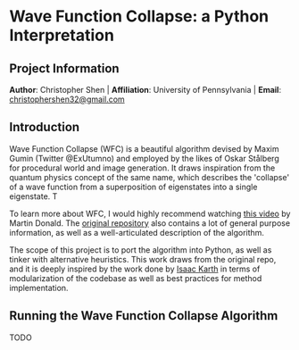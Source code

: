 # Wave Function Collapse: a Python Interpretation 
## Project Information
**Author**: Christopher Shen | **Affiliation**: University of Pennsylvania | **Email**: christophershen32@gmail.com

## Introduction
Wave Function Collapse (WFC) is a beautiful algorithm devised by Maxim Gumin (Twitter @ExUtumno) and employed by the likes of Oskar Stålberg for procedural world and image generation. It draws inspiration from the quantum physics concept of the same name, which describes the 'collapse' of a wave function from a superposition of eigenstates into a single eigenstate. T

To learn more about WFC, I would highly recommend watching [this video](https://www.youtube.com/watch?v=2SuvO4Gi7uY&ab_channel=MartinDonald) by Martin Donald. The [original repository](https://github.com/mxgmn/WaveFunctionCollapse) also contains a lot of general purpose information, as well as a well-articulated description of the algorithm.

The scope of this project is to port the algorithm into Python, as well as tinker with alternative heuristics. This work draws from the original repo, and it is deeply inspired by the work done by [Isaac Karth](https://github.com/ikarth/wfc_2019f) in terms of modularization of the codebase as well as best practices for method implementation.

## Running the Wave Function Collapse Algorithm
TODO